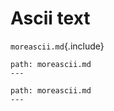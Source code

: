 # Ascii text

`moreascii.md`{.include}

```include
path: moreascii.md
---
```

```include
path: moreascii.md
---
```
